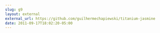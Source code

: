 ```yaml
---
slug: g9
layout: external
external_url: https://github.com/guilhermechapiewski/titanium-jasmine
date: 2011-09-17T18:02:20-05:00
---
```

